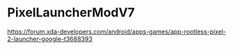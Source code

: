 # PixelLauncherModV7
https://forum.xda-developers.com/android/apps-games/app-rootless-pixel-2-launcher-google-t3688393

